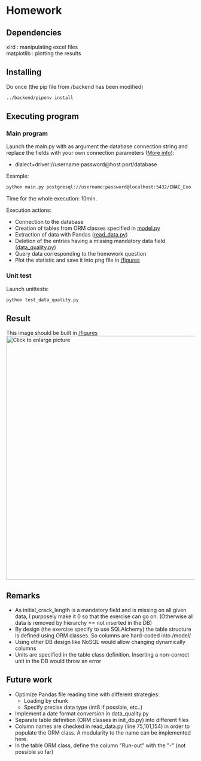 # Homework

## Dependencies

xlrd : manipulating excel files </br>
matplotlib : plotting the results

## Installing

Do once (the pip file from /backend has been modified)

```bash
../backend/pipenv install
```

## Executing program
### Main program
Launch the main.py with as argument the database connection
string and replace the fields with your own connection parameters ([More info](https://docs.sqlalchemy.org/en/14/core/engines.html)):

* dialect+driver://username:password@host:port/database

Example:
```bash
python main.py postgresql://username:password@localhost:5432/ENAC_Exo
```

Time for the whole execution: 10min.

Execution actions:</br>
* Connection to the database
* Creation of tables from ORM classes specified in [model.py](/Integration/model/init_db.py)
* Extraction of data with Pandas ([read_data.py](/Integration/read_data.py))
* Deletion of the entries having a missing mandatory data field ([data_quality.py](/Integration/data_quality.py))
* Query data corresponding to the homework question
* Plot the statistic and save it into png file in [/figures](/Integration/figures/)

### Unit test

Launch unittests:

```bash
python test_data_quality.py
```
## Result

This image should be built in [/figures](/Integration/figures/)
<img src="Integration/StressRatio_MaxMachload_distribution.png" style="width: 650px; max-width: 100%; height: auto" title="Click to enlarge picture" />

## Remarks

* As initial_crack_length is a mandatory field and is missing on
all given data, I purposely make it 0 so that the exercise can go on.
(Otherwise all data is removed by hierarchy == not inserted in the DB)
* By design (the exercise specify to use SQLAlchemy) the table structure
is defined using ORM classes. So columns are hard-coded into /model/
* Using other DB design like NoSQL would allow changing dynamically columns
* Units are specified in the table class definition. Inserting a non-correct
unit in the DB would throw an error

## Future work

* Optimize Pandas file reading time with different strategies:
  * Loading by chunk
  * Specify precise data type (int8 if possible, etc..) 
* Implement a date format conversion in data_quality.py
* Separate table definition (ORM classes in init_db.py) into different files
* Column names are checked in read_data.py (line 75,101,154) in order
to populate the ORM class. A modularity to the name can be implemented here.
* In the table ORM class, define the column "Run-out" with the "-" (not possible so far)
